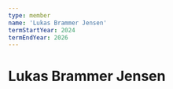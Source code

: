 ```yaml
---
type: member
name: 'Lukas Brammer Jensen'
termStartYear: 2024
termEndYear: 2026
---
```


# Lukas Brammer Jensen
